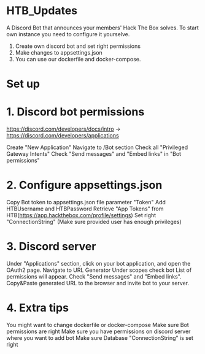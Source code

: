 # HTB_Updates
A Discord Bot that announces your members' Hack The Box solves.
To start own instance you need to configure it yourselve.

  1. Create own discord bot and set right permissions
  2. Make changes to appsettings.json
  3. You can use our dockerfile and docker-compose.

# Set up
# 1. Discord bot permissions
https://discord.com/developers/docs/intro -> https://discord.com/developers/applications

Create "New Application"
Navigate to /Bot section
Check all "Privileged Gateway Intents"
Check "Send messages" and "Embed links" in "Bot permissions"

# 2. Configure appsettings.json
Copy Bot token to appsettings.json file parameter "Token"
Add HTBUsername and HTBPassword
Retrieve "App Tokens" from HTB(https://app.hackthebox.com/profile/settings)
Set right "ConnectionString" (Make sure provided user has enough privileges)

# 3. Discord server
Under "Applications" section, click on your bot application, and open the OAuth2 page.
Navigate to URL Generator
Under scopes check bot
List of permissions will appear. Check "Send messages" and "Embed links".
Copy&Paste generated URL to the browser and invite bot to your server.

# 4. Extra tips
You might want to change dockerfile or docker-compose
Make sure Bot permissions are right
Make sure you have permissions on discord server where you want to add bot
Make sure Database "ConnectionString" is set right




